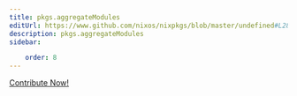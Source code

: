 ```yaml
---
title: pkgs.aggregateModules
editUrl: https://www.github.com/nixos/nixpkgs/blob/master/undefined#L28501C22
description: pkgs.aggregateModules
sidebar:

    order: 8
---
```


<a href="https://www.github.com/nixos/nixpkgs/blob/master/undefined#L28501C22">Contribute Now!</a>



